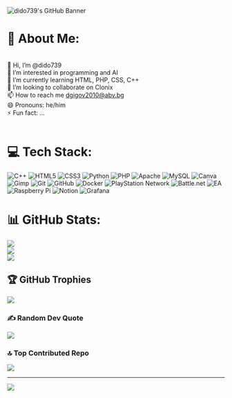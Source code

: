 ![dido739's GitHub Banner](https://raw.githubusercontent.com/dido739/dido739/main/banner.png)

# 💫 About Me:
<br>👋 Hi, I’m @dido739<br>👀 I’m interested in programming and AI<br>🌱 I’m currently learning HTML, PHP, CSS, C++<br>💞️ I’m looking to collaborate on Clonix<br>📫 How to reach me dgigov2010@abv.bg<br>😄 Pronouns: he/him<br>⚡ Fun fact: ...<br><br>


# 💻 Tech Stack:
![C++](https://img.shields.io/badge/c++-%2300599C.svg?style=flat-square&logo=c%2B%2B&logoColor=white) ![HTML5](https://img.shields.io/badge/html5-%23E34F26.svg?style=flat-square&logo=html5&logoColor=white) ![CSS3](https://img.shields.io/badge/css3-%231572B6.svg?style=flat-square&logo=css3&logoColor=white) ![Python](https://img.shields.io/badge/python-3670A0?style=flat-square&logo=python&logoColor=ffdd54) ![PHP](https://img.shields.io/badge/php-%23777BB4.svg?style=flat-square&logo=php&logoColor=white) ![Apache](https://img.shields.io/badge/apache-%23D42029.svg?style=flat-square&logo=apache&logoColor=white) ![MySQL](https://img.shields.io/badge/mysql-4479A1.svg?style=flat-square&logo=mysql&logoColor=white) ![Canva](https://img.shields.io/badge/Canva-%2300C4CC.svg?style=flat-square&logo=Canva&logoColor=white) ![Gimp](https://img.shields.io/badge/Gimp-657D8B?style=flat-square&logo=gimp&logoColor=FFFFFF) ![Git](https://img.shields.io/badge/git-%23F05033.svg?style=flat-square&logo=git&logoColor=white) ![GitHub](https://img.shields.io/badge/github-%23121011.svg?style=flat-square&logo=github&logoColor=white) ![Docker](https://img.shields.io/badge/docker-%230db7ed.svg?style=flat-square&logo=docker&logoColor=white) ![PlayStation Network](https://img.shields.io/badge/PSN-%230070D1.svg?style=flat-square&logo=Playstation&logoColor=white) ![Battle.net](https://img.shields.io/badge/battle.net-%2300AEFF.svg?style=flat-square&logo=battle.net&logoColor=white) ![EA](https://img.shields.io/badge/ea-%23000000.svg?style=flat-square&logo=ea&logoColor=white) ![Raspberry Pi](https://img.shields.io/badge/-Raspberry_Pi-C51A4A?style=flat-square&logo=Raspberry-Pi) ![Notion](https://img.shields.io/badge/Notion-%23000000.svg?style=flat-square&logo=notion&logoColor=white) ![Grafana](https://img.shields.io/badge/grafana-%23F46800.svg?style=flat-square&logo=grafana&logoColor=white)
# 📊 GitHub Stats:
![](https://github-readme-stats.vercel.app/api?username=dido739&theme=dark&hide_border=false&include_all_commits=true&count_private=false)<br/>
![](https://nirzak-streak-stats.vercel.app/?user=dido739&theme=dark&hide_border=false)<br/>
![](https://github-readme-stats.vercel.app/api/top-langs/?username=dido739&theme=dark&hide_border=false&include_all_commits=true&count_private=false&layout=compact)

## 🏆 GitHub Trophies
![](https://github-profile-trophy.vercel.app/?username=dido739&theme=radical&no-frame=false&no-bg=true&margin-w=4)

### ✍️ Random Dev Quote
![](https://quotes-github-readme.vercel.app/api?type=horizontal&theme=radical)

### 🔝 Top Contributed Repo
![](https://github-contributor-stats.vercel.app/api?username=dido739&limit=5&theme=dark&combine_all_yearly_contributions=true)

---
[![](https://visitcount.itsvg.in/api?id=dido739&icon=0&color=0)](https://visitcount.itsvg.in)

<!-- Proudly created with GPRM ( https://gprm.itsvg.in ) -->
